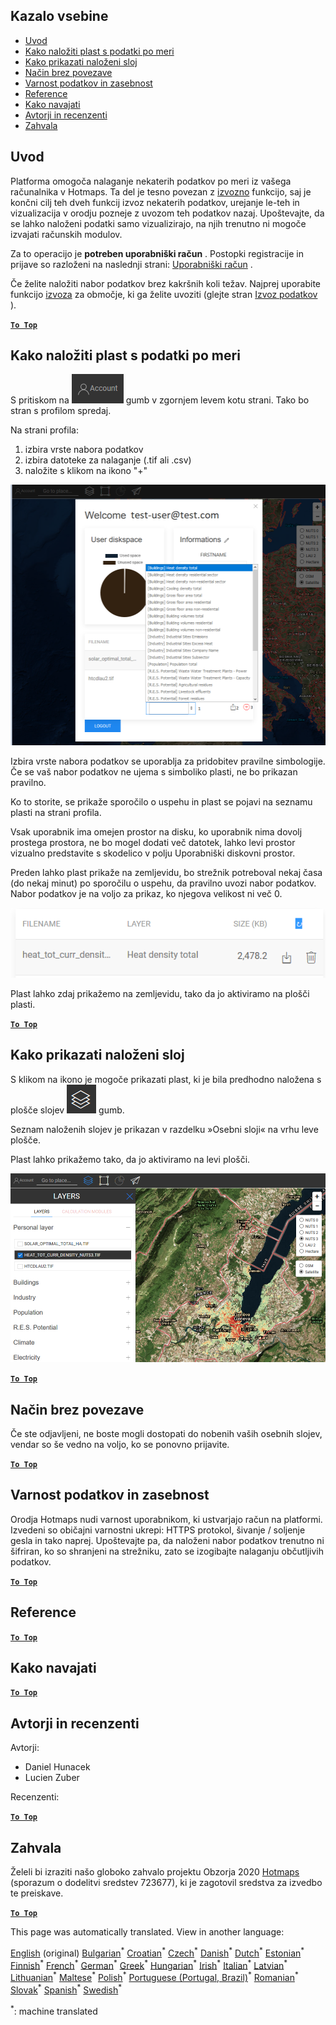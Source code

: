 <h2> Kazalo vsebine </h2><ul><li> <a href="#Introduction">Uvod</a> </li><li> <a href="#How-to-upload-a-layer-with-custom-data">Kako naložiti plast s podatki po meri</a> </li><li> <a href="#How-to-display-an-uploaded-layer">Kako prikazati naloženi sloj</a> </li><li> <a href="#Offline-mode">Način brez povezave</a> </li><li> <a href="#Data-security-and-privacy">Varnost podatkov in zasebnost</a> </li><li> <a href="#References">Reference</a> </li><li> <a href="#How-to-cite">Kako navajati</a> </li><li> <a href="#Authors-and-reviewers">Avtorji in recenzenti</a> </li><li> <a href="#Acknowledgement">Zahvala</a> </li></ul><h2> Uvod </h2><p> Platforma omogoča nalaganje nekaterih podatkov po meri iz vašega računalnika v Hotmaps. Ta del je tesno povezan z <a href="Data-export-functionalities">izvozno</a> funkcijo, saj je končni cilj teh dveh funkcij izvoz nekaterih podatkov, urejanje le-teh in vizualizacija v orodju pozneje z uvozom teh podatkov nazaj. Upoštevajte, da se lahko naloženi podatki samo vizualizirajo, na njih trenutno ni mogoče izvajati računskih modulov. </p><p> Za to operacijo je <strong>potreben uporabniški račun</strong> . Postopki registracije in prijave so razloženi na naslednji strani: <a href="Introduction-to-user-interface#Connect">Uporabniški račun</a> . </p><p> Če želite naložiti nabor podatkov brez kakršnih koli težav. Najprej uporabite funkcijo <a href="Data-export-functionalities">izvoza</a> za območje, ki ga želite uvoziti (glejte stran <a href="Data-export-functionalities">Izvoz podatkov</a> ). </p><p><ins> <code><strong><a href="#table-of-contents">To Top</a></strong></code> </ins> </p><h2> Kako naložiti plast s podatki po meri </h2><p> S pritiskom na <img alt="gumb za račun" src="images/account-btn.png"/> gumb v zgornjem levem kotu strani. Tako bo stran s profilom spredaj. </p><p> Na strani profila: </p><ol><li> izbira vrste nabora podatkov </li><li> izbira datoteke za nalaganje (.tif ali .csv) </li><li> naložite s klikom na ikono &quot;+&quot; </li></ol><p><img alt="nalaganje strani profila" src="images/profile-upload.png"/></p><p> Izbira vrste nabora podatkov se uporablja za pridobitev pravilne simbologije. Če se vaš nabor podatkov ne ujema s simboliko plasti, ne bo prikazan pravilno. </p><p> Ko to storite, se prikaže sporočilo o uspehu in plast se pojavi na seznamu plasti na strani profila. </p><p> Vsak uporabnik ima omejen prostor na disku, ko uporabnik nima dovolj prostega prostora, ne bo mogel dodati več datotek, lahko levi prostor vizualno predstavite s skodelico v polju Uporabniški diskovni prostor. </p><p> Preden lahko plast prikaže na zemljevidu, bo strežnik potreboval nekaj časa (do nekaj minut) po sporočilu o uspehu, da pravilno uvozi nabor podatkov. Nabor podatkov je na voljo za prikaz, ko njegova velikost ni več 0. </p><p><img alt="upload_complete" src="images/upload_complete.png"/></p><p> Plast lahko zdaj prikažemo na zemljevidu, tako da jo aktiviramo na plošči plasti. </p><p><ins> <code><strong><a href="#table-of-contents">To Top</a></strong></code> </ins> </p><h2> Kako prikazati naloženi sloj </h2><p> S klikom na ikono je mogoče prikazati plast, ki je bila predhodno naložena s plošče slojev <img alt="gumb plasti" src="images/layers-btn.png"/> gumb. </p><p> Seznam naloženih slojev je prikazan v razdelku »Osebni sloji« na vrhu leve plošče. </p><p> Plast lahko prikažemo tako, da jo aktiviramo na levi plošči. </p><p><img alt="naložite plast zaslona" src="images/upload-layers.png"/></p><p><ins> <code><strong><a href="#table-of-contents">To Top</a></strong></code> </ins> </p><h2> Način brez povezave </h2><p> Če ste odjavljeni, ne boste mogli dostopati do nobenih vaših osebnih slojev, vendar so še vedno na voljo, ko se ponovno prijavite. </p><p><ins> <code><strong><a href="#table-of-contents">To Top</a></strong></code> </ins> </p><h2> Varnost podatkov in zasebnost </h2><p> Orodja Hotmaps nudi varnost uporabnikom, ki ustvarjajo račun na platformi. Izvedeni so običajni varnostni ukrepi: HTTPS protokol, šivanje / soljenje gesla in tako naprej. Upoštevajte pa, da naloženi nabor podatkov trenutno ni šifriran, ko so shranjeni na strežniku, zato se izogibajte nalaganju občutljivih podatkov. </p><p><ins> <code><strong><a href="#table-of-contents">To Top</a></strong></code> </ins> </p><h2> Reference </h2><p><ins> <code><strong><a href="#table-of-contents">To Top</a></strong></code> </ins> </p><h2> Kako navajati </h2><p><ins> <code><strong><a href="#table-of-contents">To Top</a></strong></code> </ins> </p><h2> Avtorji in recenzenti </h2><p> Avtorji: </p><ul><li> Daniel Hunacek </li><li> Lucien Zuber </li></ul><p> Recenzenti: </p><p><ins> <code><strong><a href="#table-of-contents">To Top</a></strong></code> </ins> </p><h2> Zahvala </h2><p> Želeli bi izraziti našo globoko zahvalo projektu Obzorja 2020 <a href="https://www.hotmaps-project.eu">Hotmaps</a> (sporazum o dodelitvi sredstev 723677), ki je zagotovil sredstva za izvedbo te preiskave. </p><p><ins> <code><strong><a href="#table-of-contents">To Top</a></strong></code> </ins> </p>

This page was automatically translated. View in another language:

[English](en-Data-upload-functionalities) (original) [Bulgarian](bg-Data-upload-functionalities)<sup>\*</sup> [Croatian](hr-Data-upload-functionalities)<sup>\*</sup> [Czech](cs-Data-upload-functionalities)<sup>\*</sup> [Danish](da-Data-upload-functionalities)<sup>\*</sup> [Dutch](nl-Data-upload-functionalities)<sup>\*</sup> [Estonian](et-Data-upload-functionalities)<sup>\*</sup> [Finnish](fi-Data-upload-functionalities)<sup>\*</sup> [French](fr-Data-upload-functionalities)<sup>\*</sup> [German](de-Data-upload-functionalities)<sup>\*</sup> [Greek](el-Data-upload-functionalities)<sup>\*</sup> [Hungarian](hu-Data-upload-functionalities)<sup>\*</sup> [Irish](ga-Data-upload-functionalities)<sup>\*</sup> [Italian](it-Data-upload-functionalities)<sup>\*</sup> [Latvian](lv-Data-upload-functionalities)<sup>\*</sup> [Lithuanian](lt-Data-upload-functionalities)<sup>\*</sup> [Maltese](mt-Data-upload-functionalities)<sup>\*</sup> [Polish](pl-Data-upload-functionalities)<sup>\*</sup> [Portuguese (Portugal, Brazil)](pt-Data-upload-functionalities)<sup>\*</sup> [Romanian](ro-Data-upload-functionalities)<sup>\*</sup> [Slovak](sk-Data-upload-functionalities)<sup>\*</sup>  [Spanish](es-Data-upload-functionalities)<sup>\*</sup> [Swedish](sv-Data-upload-functionalities)<sup>\*</sup> 

<sup>\*</sup>: machine translated

